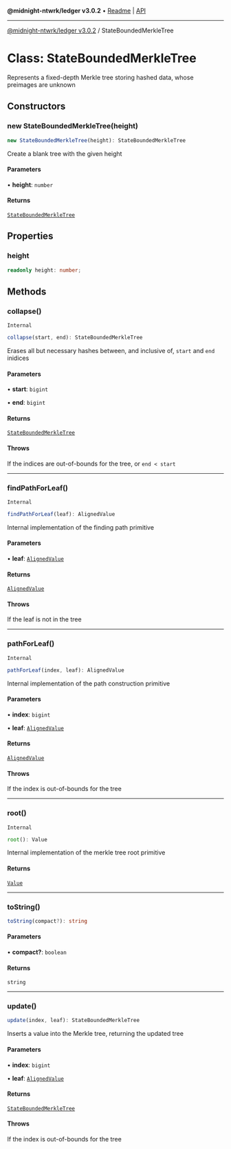 **@midnight-ntwrk/ledger v3.0.2** • [Readme](../README.md) \| [API](../globals.md)

***

[@midnight-ntwrk/ledger v3.0.2](../README.md) / StateBoundedMerkleTree

# Class: StateBoundedMerkleTree

Represents a fixed-depth Merkle tree storing hashed data, whose preimages
are unknown

## Constructors

### new StateBoundedMerkleTree(height)

```ts
new StateBoundedMerkleTree(height): StateBoundedMerkleTree
```

Create a blank tree with the given height

#### Parameters

• **height**: `number`

#### Returns

[`StateBoundedMerkleTree`](StateBoundedMerkleTree.md)

## Properties

### height

```ts
readonly height: number;
```

## Methods

### collapse()

`Internal`

```ts
collapse(start, end): StateBoundedMerkleTree
```

Erases all but necessary hashes between, and inclusive of, `start` and
`end` inidices

#### Parameters

• **start**: `bigint`

• **end**: `bigint`

#### Returns

[`StateBoundedMerkleTree`](StateBoundedMerkleTree.md)

#### Throws

If the indices are out-of-bounds for the tree, or `end < start`

***

### findPathForLeaf()

`Internal`

```ts
findPathForLeaf(leaf): AlignedValue
```

Internal implementation of the finding path primitive

#### Parameters

• **leaf**: [`AlignedValue`](../type-aliases/AlignedValue.md)

#### Returns

[`AlignedValue`](../type-aliases/AlignedValue.md)

#### Throws

If the leaf is not in the tree

***

### pathForLeaf()

`Internal`

```ts
pathForLeaf(index, leaf): AlignedValue
```

Internal implementation of the path construction primitive

#### Parameters

• **index**: `bigint`

• **leaf**: [`AlignedValue`](../type-aliases/AlignedValue.md)

#### Returns

[`AlignedValue`](../type-aliases/AlignedValue.md)

#### Throws

If the index is out-of-bounds for the tree

***

### root()

`Internal`

```ts
root(): Value
```

Internal implementation of the merkle tree root primitive

#### Returns

[`Value`](../type-aliases/Value.md)

***

### toString()

```ts
toString(compact?): string
```

#### Parameters

• **compact?**: `boolean`

#### Returns

`string`

***

### update()

```ts
update(index, leaf): StateBoundedMerkleTree
```

Inserts a value into the Merkle tree, returning the updated tree

#### Parameters

• **index**: `bigint`

• **leaf**: [`AlignedValue`](../type-aliases/AlignedValue.md)

#### Returns

[`StateBoundedMerkleTree`](StateBoundedMerkleTree.md)

#### Throws

If the index is out-of-bounds for the tree
